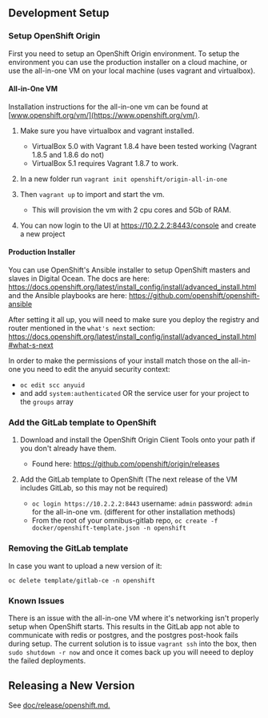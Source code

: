 ## Development Setup

### Setup OpenShift Origin

First you need to setup an OpenShift Origin environment. To setup the environment you can use the production installer
on a cloud machine, or use the all-in-one VM on your local machine (uses vagrant and virtualbox).

#### All-in-One VM

Installation instructions for the all-in-one vm can be found at [www.openshift.org/vm/](https://www.openshift.org/vm/).

1. Make sure you have virtualbox and vagrant installed.
   - VirtualBox 5.0 with Vagrant 1.8.4 have been tested working (Vagrant 1.8.5 and 1.8.6 do not)
   - VirtualBox 5.1 requires Vagrant 1.8.7 to work.

2. In a new folder run `vagrant init openshift/origin-all-in-one`

3. Then `vagrant up` to import and start the vm.
   - This will provision the vm with 2 cpu cores and 5Gb of RAM.

4. You can now login to the UI at https://10.2.2.2:8443/console and create a new project

#### Production Installer

You can use OpenShift's Ansible installer to setup OpenShift masters and slaves in Digital Ocean. The docs are here:
https://docs.openshift.org/latest/install_config/install/advanced_install.html and the Ansible playbooks are here: https://github.com/openshift/openshift-ansible

After setting it all up, you will need to make sure you deploy the registry and router mentioned in the `what's next` section: https://docs.openshift.org/latest/install_config/install/advanced_install.html#what-s-next

In order to make the permissions of your install match those on the all-in-one you need to edit the anyuid security context:

 - `oc edit scc anyuid`
 - and add `system:authenticated` OR the service user for your project to the `groups` array


### Add the GitLab template to OpenShift

1. Download and install the OpenShift Origin Client Tools onto your path if you don't already have them.
   - Found here: https://github.com/openshift/origin/releases

2. Add the GitLab template to OpenShift (The next release of the VM includes GitLab, so this may not be required)
   - `oc login https://10.2.2.2:8443` username: `admin` password: `admin` for the all-in-one vm. (different for other installation methods)
   - From the root of your omnibus-gitlab repo, `oc create -f docker/openshift-template.json -n openshift`

### Removing the GitLab template

In case you want to upload a new version of it:

`oc delete template/gitlab-ce -n openshift`

### Known Issues

 There is an issue with the all-in-one VM where it's networking isn't properly setup when OpenShift starts.
 This results in the GitLab app not able to communicate with redis or postgres, and the postgres post-hook fails
 during setup. The current solution is to issue `vagrant ssh` into the box, then `sudo shutdown -r now` and once
 it comes back up you will neeed to deploy the failed deployments.

## Releasing a New Version

See [doc/release/openshift.md.](doc/release/openshift.md)
